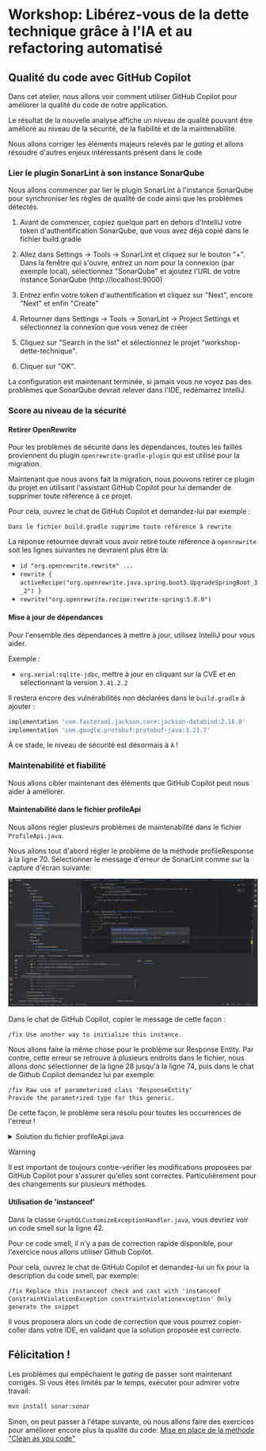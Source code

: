 # Workshop: Libérez-vous de la dette technique grâce à l'IA et au refactoring automatisé

## Qualité du code avec GitHub Copilot

Dans cet atelier, nous allons voir comment utiliser GitHub Copilot pour améliorer la qualité du code de notre application.

Le résultat de la nouvelle analyse affiche un niveau de qualité pouvant être amélioré au niveau de la sécurité, de la fiabilité et de la maintenabilité.

Nous allons corriger les éléments majeurs relevés par le *gating* et allons résoudre d'autres enjeux intéressants présent dans le code

### Lier le plugin SonarLint à son instance SonarQube

Nous allons commencer par lier le plugin SonarLint à l'instance SonarQube pour synchroniser les règles de qualité de code ainsi que les problèmes détectés.

1. Avant de commencer, copiez quelque part en dehors d'IntelliJ votre token d'authentification SonarQube, que vous avez déjà copié dans le fichier build.gradle

2. Allez dans Settings → Tools → SonarLint et cliquez sur le bouton "+". Dans la fenêtre qui s'ouvre, entrez un nom pour la connexion (par exemple local), sélectionnez "SonarQube" et ajoutez l'URL de votre instance SonarQube (http://localhost:9000)
3. Entrez enfin votre token d'authentification et cliquez sur "Next", encore "Next" et enfin "Create"
4. Retourner dans Settings → Tools → SonarLint → Project Settings et sélectionnez la connexion que vous venez de créer
5. Cliquez sur "Search in the list" et sélectionnez le projet "workshop-dette-technique". 
6. Cliquer sur "OK".

La configuration est maintenant terminée, si jamais vous ne voyez pas des problèmes que SonarQube devrait relever dans l'IDE, redémarrez IntelliJ. 

### Score au niveau de la sécurité
#### Retirer OpenRewrite

Pour les problèmes de sécurité dans les dépendances, toutes les failles proviennent du plugin `openrewrite-gradle-plugin` qui est utilisé pour la migration.

Maintenant que nous avons fait la migration, nous pouvons retirer ce plugin du projet en utilisant l'assistant GitHub Copilot pour lui demander de supprimer toute référence à ce projet.

Pour cela, ouvrez le chat de GitHub Copilot et demandez-lui par exemple :

```
Dans le fichier build.gradle supprime toute référence à rewrite
```

La réponse retournée devrait vous avoir retiré toute référence à `openrewrite` soit les lignes suivantes ne devraient plus être là: 

- `id "org.openrewrite.rewrite" ...`
- `rewrite { activeRecipe("org.openrewrite.java.spring.boot3.UpgradeSpringBoot_3_2") }`
- `rewrite("org.openrewrite.recipe:rewrite-spring:5.8.0")`

#### Mise à jour de dépendances

Pour l'ensemble des dépendances à mettre à jour, utilisez IntelliJ pour vous aider.

Exemple : 
- `org.xerial:sqlite-jdbc`, mettre à jour en cliquant sur la CVE et en sélectionnant la version `3.41.2.2`

Il restera encore des vulnérabilités non déclarées dans le `build.gradle` à ajouter : 

```groovy
implementation 'com.fasterxml.jackson.core:jackson-databind:2.16.0'
implementation 'com.google.protobuf:protobuf-java:3.21.7'
```

À ce stade, le niveau de sécurité est désormais à `A` !

### Maintenabilité et fiabilité

Nous allons cibler maintenant des éléments que GitHub Copilot peut nous aider à améliorer.

#### Maintenabilité dans le fichier profileApi 

Nous allons régler plusieurs problèmes de maintenabilité dans le fichier `ProfileApi.java`. 

Nous allons tout d'abord régler le problème de la méthode profileResponse à la ligne 70. Sélectionner le message d'erreur de SonarLint comme sur la capture d'écran suivante: 

![profileApi](profileApi.png)

Dans le chat de GitHub Copilot, copier le message de cette façon : 

```
/fix Use another way to initialize this instance.
```

Nous allons faire la même chose pour le problème sur Response Entity. Par contre, cette erreur se retrouve à plusieurs endroits dans le fichier, nous allons donc sélectionner de la ligne 28 jusqu'à la ligne 74, puis dans le chat de Github Copilot demandez lui par exemple:

```
/fix Raw use of parameterized class 'ResponseEntity' 
Provide the parametrized type for this generic.
```

De cette façon, le problème sera résolu pour toutes les occurrences de l'erreur !

<details>
    <summary>Solution du fichier profileApi.java</summary>
    
```java
    @GetMapping
    public ResponseEntity<HashMap<String, ProfileData>> getProfile(
        @PathVariable String username, @AuthenticationPrincipal User user) {
      return profileQueryService
          .findByUsername(username, user)
          .map(this::profileResponse)
          .orElseThrow(ResourceNotFoundException::new);
    }
    
    @PostMapping(path = "follow")
    public ResponseEntity<HashMap<String, ProfileData>> follow(
        @PathVariable String username, @AuthenticationPrincipal User user) {
      return userRepository
          .findByUsername(username)
          .map(
              target -> {
                FollowRelation followRelation = new FollowRelation(user.getId(), target.getId());
                userRepository.saveRelation(followRelation);
                return profileResponse(profileQueryService.findByUsername(username, user).get());
              })
          .orElseThrow(ResourceNotFoundException::new);
    }
    
    @DeleteMapping(path = "follow")
    public ResponseEntity<HashMap<String, ProfileData>> unfollow(
        @PathVariable String username, @AuthenticationPrincipal User user) {
      Optional<User> userOptional = userRepository.findByUsername(username);
      if (userOptional.isPresent()) {
        User target = userOptional.get();
        return userRepository
            .findRelation(user.getId(), target.getId())
            .map(
                relation -> {
                  userRepository.removeRelation(relation);
                  return profileResponse(profileQueryService.findByUsername(username, user).get());
                })
            .orElseThrow(ResourceNotFoundException::new);
      } else {
        throw new ResourceNotFoundException();
      }
    }
    
    private ResponseEntity<HashMap<String, ProfileData>> profileResponse(ProfileData profile) {
      HashMap<String, ProfileData> map = new HashMap<>();
      map.put("profile", profile);
    
      return ResponseEntity.ok(map);
    }
```
</details>

> [!WARNING]
Il est important de toujours contre-vérifier les modifications proposées par GitHub Copilot pour s'assurer qu'elles sont correctes. Particulièrement pour des changements sur plusieurs méthodes.

#### Utilisation de 'instanceof'

Dans la classe `GraphQLCustomizeExceptionHandler.java`, vous devriez voir un code smell sur la ligne 42.

Pour ce code smell, il n'y a pas de correction rapide disponible, pour l'exercice nous allons utiliser Github Copilot.

Pour cela, ouvrez le chat de GitHub Copilot et demandez-lui un fix pour la description du code smell, par exemple:

```
/fix Replace this instanceof check and cast with 'instanceof ConstraintViolationException constraintviolationexception' Only generate the snippet
```

Il vous proposera alors un code de correction que vous pourrez copier-coller dans votre IDE, en validant que la solution proposée est correcte.


## Félicitation !

Les problèmes qui empêchaient le *gating* de passer sont maintenant corrigés. Si vous êtes limités par le temps, exécuter pour admirer votre travail:

```bash
mvn install sonar:sonar
```

Sinon, on peut passer à l'étape suivante, où nous allons faire des exercices pour améliorer encore plus la qualité du code: [Mise en place de la méthode "Clean as you code"](COMPLEXITY.md)

